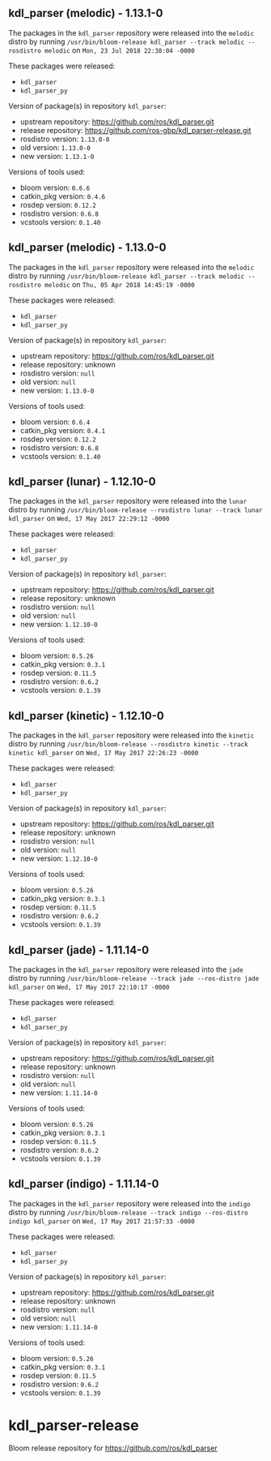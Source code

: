 ## kdl_parser (melodic) - 1.13.1-0

The packages in the `kdl_parser` repository were released into the `melodic` distro by running `/usr/bin/bloom-release kdl_parser --track melodic --rosdistro melodic` on `Mon, 23 Jul 2018 22:38:04 -0000`

These packages were released:
- `kdl_parser`
- `kdl_parser_py`

Version of package(s) in repository `kdl_parser`:

- upstream repository: https://github.com/ros/kdl_parser.git
- release repository: https://github.com/ros-gbp/kdl_parser-release.git
- rosdistro version: `1.13.0-0`
- old version: `1.13.0-0`
- new version: `1.13.1-0`

Versions of tools used:

- bloom version: `0.6.6`
- catkin_pkg version: `0.4.6`
- rosdep version: `0.12.2`
- rosdistro version: `0.6.8`
- vcstools version: `0.1.40`


## kdl_parser (melodic) - 1.13.0-0

The packages in the `kdl_parser` repository were released into the `melodic` distro by running `/usr/bin/bloom-release kdl_parser --track melodic --rosdistro melodic` on `Thu, 05 Apr 2018 14:45:19 -0000`

These packages were released:
- `kdl_parser`
- `kdl_parser_py`

Version of package(s) in repository `kdl_parser`:

- upstream repository: https://github.com/ros/kdl_parser.git
- release repository: unknown
- rosdistro version: `null`
- old version: `null`
- new version: `1.13.0-0`

Versions of tools used:

- bloom version: `0.6.4`
- catkin_pkg version: `0.4.1`
- rosdep version: `0.12.2`
- rosdistro version: `0.6.8`
- vcstools version: `0.1.40`


## kdl_parser (lunar) - 1.12.10-0

The packages in the `kdl_parser` repository were released into the `lunar` distro by running `/usr/bin/bloom-release --rosdistro lunar --track lunar kdl_parser` on `Wed, 17 May 2017 22:29:12 -0000`

These packages were released:
- `kdl_parser`
- `kdl_parser_py`

Version of package(s) in repository `kdl_parser`:

- upstream repository: https://github.com/ros/kdl_parser.git
- release repository: unknown
- rosdistro version: `null`
- old version: `null`
- new version: `1.12.10-0`

Versions of tools used:

- bloom version: `0.5.26`
- catkin_pkg version: `0.3.1`
- rosdep version: `0.11.5`
- rosdistro version: `0.6.2`
- vcstools version: `0.1.39`


## kdl_parser (kinetic) - 1.12.10-0

The packages in the `kdl_parser` repository were released into the `kinetic` distro by running `/usr/bin/bloom-release --rosdistro kinetic --track kinetic kdl_parser` on `Wed, 17 May 2017 22:26:23 -0000`

These packages were released:
- `kdl_parser`
- `kdl_parser_py`

Version of package(s) in repository `kdl_parser`:

- upstream repository: https://github.com/ros/kdl_parser.git
- release repository: unknown
- rosdistro version: `null`
- old version: `null`
- new version: `1.12.10-0`

Versions of tools used:

- bloom version: `0.5.26`
- catkin_pkg version: `0.3.1`
- rosdep version: `0.11.5`
- rosdistro version: `0.6.2`
- vcstools version: `0.1.39`


## kdl_parser (jade) - 1.11.14-0

The packages in the `kdl_parser` repository were released into the `jade` distro by running `/usr/bin/bloom-release --track jade --ros-distro jade kdl_parser` on `Wed, 17 May 2017 22:10:17 -0000`

These packages were released:
- `kdl_parser`
- `kdl_parser_py`

Version of package(s) in repository `kdl_parser`:

- upstream repository: https://github.com/ros/kdl_parser.git
- release repository: unknown
- rosdistro version: `null`
- old version: `null`
- new version: `1.11.14-0`

Versions of tools used:

- bloom version: `0.5.26`
- catkin_pkg version: `0.3.1`
- rosdep version: `0.11.5`
- rosdistro version: `0.6.2`
- vcstools version: `0.1.39`


## kdl_parser (indigo) - 1.11.14-0

The packages in the `kdl_parser` repository were released into the `indigo` distro by running `/usr/bin/bloom-release --track indigo --ros-distro indigo kdl_parser` on `Wed, 17 May 2017 21:57:33 -0000`

These packages were released:
- `kdl_parser`
- `kdl_parser_py`

Version of package(s) in repository `kdl_parser`:

- upstream repository: https://github.com/ros/kdl_parser.git
- release repository: unknown
- rosdistro version: `null`
- old version: `null`
- new version: `1.11.14-0`

Versions of tools used:

- bloom version: `0.5.26`
- catkin_pkg version: `0.3.1`
- rosdep version: `0.11.5`
- rosdistro version: `0.6.2`
- vcstools version: `0.1.39`


# kdl_parser-release
Bloom release repository for https://github.com/ros/kdl_parser
